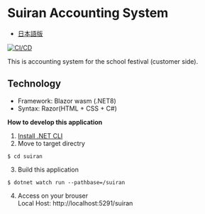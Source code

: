 # Suiran Accounting System
- [日本語版](./README.ja.md)

[![CI/CD](https://github.com/mint73/suiran/actions/workflows/main.yml/badge.svg)](https://github.com/mint73/suiran/actions/workflows/main.yml)

This is accounting system for the school festival (customer side).

## Technology
- Framework: Blazor wasm (.NET8)
- Syntax: Razor(HTML + CSS + C#)

**How to develop this application**
1. [Install .NET CLI](https://learn.microsoft.com/en-us/dotnet/core/install/)
2. Move to target directry
```shell
$ cd suiran
```

3. Build this application
```shell
$ dotnet watch run --pathbase=/suiran
```

4. Access on your brouser<br />
Local Host: http://localhost:5291/suiran
